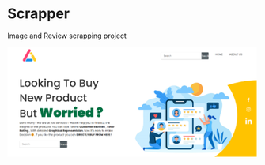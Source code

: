 # Scrapper
Image and Review scrapping project

![alt text](https://github.com/danishcyber-star/Scrapper/blob/main/static/images/review_scrap_img.png)

